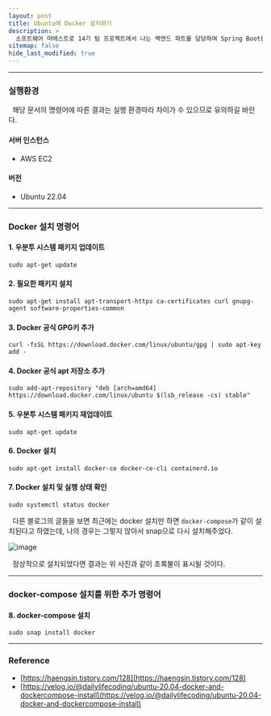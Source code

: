 ```yaml
---
layout: post
title: Ubuntu에 Docker 설치하기
description: >
  소프트웨어 마에스트로 14기 팀 프로젝트에서 나는 백엔드 파트를 담당하여 Spring Boot를 통한 WAS 개발을 하게 되었다. Docker를 우리 프로젝트에 도입하기 위해 AWS EC2에 Docker를 설치하는 명령어를 기억해두고자 게시글을 작성하게 되었다.
sitemap: false
hide_last_modified: true
---
```


---

### 실행환경

&nbsp; 해당 문서의 명령어에 따른 결과는 실행 환경따라 차이가 수 있으므로 유의하길 바란다.

#### 서버 인스턴스

- AWS EC2

#### 버전

- Ubuntu 22.04

---

### Docker 설치 명령어

#### 1. 우분투 시스템 패키지 업데이트

```shell
sudo apt-get update
```

#### 2. 필요한 패키지 설치

```shell
sudo apt-get install apt-transport-https ca-certificates curl gnupg-agent software-properties-common
```

#### 3. Docker 공식 GPG키 추가

```shell
curl -fsSL https://download.docker.com/linux/ubuntu/gpg | sudo apt-key add -
```

#### 4. Docker 공식 apt 저장소 추가

```shell
sudo add-apt-repository "deb [arch=amd64] https://download.docker.com/linux/ubuntu $(lsb_release -cs) stable"
```

#### 5. 우분투 시스템 패키지 재업데이트

```shell
sudo apt-get update
```

#### 6. Docker 설치

```shell
sudo apt-get install docker-ce docker-ce-cli containerd.io
```

#### 7. Docker 설치 및 실행 상태 확인

```shell
sudo systemctl status docker
```

&nbsp; 다른 블로그의 글들을 보면 최근에는 docker 설치만 하면 `docker-compose`가 같이 설치된다고 하였는데, 나의 경우는 그렇지 않아서 snap으로 다시 설치해주었다.

![image](https://user-images.githubusercontent.com/68031450/257958155-3d0a6a2c-6054-4357-be0b-ed32ae605f1a.png)

&nbsp; 정상적으로 설치되었다면 결과는 위 사진과 같이 초록불이 표시될 것이다.

---

### docker-compose 설치를 위한 추가 명령어

#### 8. docker-compose 설치

```shell
sudo snap install docker
```

---

### Reference

- [https://haengsin.tistory.com/128](https://haengsin.tistory.com/128)
- [https://velog.io/@dailylifecoding/ubuntu-20.04-docker-and-dockercompose-install](https://velog.io/@dailylifecoding/ubuntu-20.04-docker-and-dockercompose-install)
